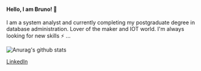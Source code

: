 #### Hello, I am Bruno! 👋

I am a system analyst and currently completing my postgraduate degree in database administration. Lover of the maker and IOT world.
I'm always looking for new skills ⚡ ...

![Anurag's github stats](https://github-readme-stats.vercel.app/api?brunofreitas1996=anuraghazra&count_private=true)

[LinkedIn](https://www.linkedin.com/in/bruno-freitas-892136bb/)
